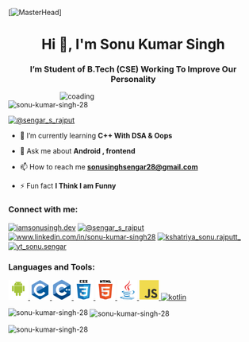 [![MasterHead](https://1.bp.blogspot.com/-7A4WynwLsMw/XbBpCXG8fHI/AAAAAAAAMt4/uOa1bpLskYgrwGbllhSu2SDj_Mig8SXJQCLcBGAsYHQ/s1600/2000_600px.gif)]

<h1 align="center">Hi 👋, I'm Sonu Kumar Singh</h1>
<h3 align="center">I’m Student of B.Tech (CSE) Working To Improve Our Personality</h3>
 <img align="right" alt="coading"  width="400" src="https://camo.githubusercontent.com/2366b34bb903c09617990fb5fff4622f3e941349e846ddb7e73df872a9d21233/68747470733a2f2f63646e2e6472696262626c652e636f6d2f75736572732f3733303730332f73637265656e73686f74732f363538313234332f6176656e746f2e676966" >


<p align="left"> <img src="https://komarev.com/ghpvc/?username=sonu-kumar-singh-28&label=Profile%20views&color=0e75b6&style=flat" alt="sonu-kumar-singh-28" /> </p>

<p align="left"> <a href="https://twitter.com/@sengar_s_rajput" target="blank"><img src="https://img.shields.io/twitter/follow/@sengar_s_rajput?logo=twitter&style=for-the-badge" alt="@sengar_s_rajput" /></a> </p>

- 🌱 I’m currently learning **C++ With DSA & Oops**

- 💬 Ask me about **Android , frontend**

- 📫 How to reach me **sonusinghsengar28@gmail.com**

- ⚡ Fun fact **I Think I am Funny**

<h3 align="left">Connect with me:</h3>
<p align="left">
<a href="https://dev.to/iamsonusingh.dev" target="blank"><img align="center" src="https://raw.githubusercontent.com/rahuldkjain/github-profile-readme-generator/master/src/images/icons/Social/devto.svg" alt="iamsonusingh.dev" height="30" width="40" /></a>
<a href="https://twitter.com/@sengar_s_rajput" target="blank"><img align="center" src="https://raw.githubusercontent.com/rahuldkjain/github-profile-readme-generator/master/src/images/icons/Social/twitter.svg" alt="@sengar_s_rajput" height="30" width="40" /></a>
<a href="https://linkedin.com/in/www.linkedin.com/in/sonu-kumar-singh28" target="blank"><img align="center" src="https://raw.githubusercontent.com/rahuldkjain/github-profile-readme-generator/master/src/images/icons/Social/linked-in-alt.svg" alt="www.linkedin.com/in/sonu-kumar-singh28" height="30" width="40" /></a>
<a href="https://instagram.com/kshatriya_sonu.rajputt_" target="blank"><img align="center" src="https://raw.githubusercontent.com/rahuldkjain/github-profile-readme-generator/master/src/images/icons/Social/instagram.svg" alt="kshatriya_sonu.rajputt_" height="30" width="40" /></a>
<a href="https://www.youtube.com/c/yt_sonu.sengar" target="blank"><img align="center" src="https://raw.githubusercontent.com/rahuldkjain/github-profile-readme-generator/master/src/images/icons/Social/youtube.svg" alt="yt_sonu.sengar" height="30" width="40" /></a>
</p>

<h3 align="left">Languages and Tools:</h3>
<p align="left"> <a href="https://developer.android.com" target="_blank" rel="noreferrer"> <img src="https://raw.githubusercontent.com/devicons/devicon/master/icons/android/android-original-wordmark.svg" alt="android" width="40" height="40"/> </a> <a href="https://www.cprogramming.com/" target="_blank" rel="noreferrer"> <img src="https://raw.githubusercontent.com/devicons/devicon/master/icons/c/c-original.svg" alt="c" width="40" height="40"/> </a> <a href="https://www.w3schools.com/cpp/" target="_blank" rel="noreferrer"> <img src="https://raw.githubusercontent.com/devicons/devicon/master/icons/cplusplus/cplusplus-original.svg" alt="cplusplus" width="40" height="40"/> </a> <a href="https://www.w3schools.com/css/" target="_blank" rel="noreferrer"> <img src="https://raw.githubusercontent.com/devicons/devicon/master/icons/css3/css3-original-wordmark.svg" alt="css3" width="40" height="40"/> </a> <a href="https://www.w3.org/html/" target="_blank" rel="noreferrer"> <img src="https://raw.githubusercontent.com/devicons/devicon/master/icons/html5/html5-original-wordmark.svg" alt="html5" width="40" height="40"/> </a> <a href="https://www.java.com" target="_blank" rel="noreferrer"> <img src="https://raw.githubusercontent.com/devicons/devicon/master/icons/java/java-original.svg" alt="java" width="40" height="40"/> </a> <a href="https://developer.mozilla.org/en-US/docs/Web/JavaScript" target="_blank" rel="noreferrer"> <img src="https://raw.githubusercontent.com/devicons/devicon/master/icons/javascript/javascript-original.svg" alt="javascript" width="40" height="40"/> </a> <a href="https://kotlinlang.org" target="_blank" rel="noreferrer"> <img src="https://www.vectorlogo.zone/logos/kotlinlang/kotlinlang-icon.svg" alt="kotlin" width="40" height="40"/> </a> </p>

<p><img align="left" src="https://github-readme-stats.vercel.app/api/top-langs?username=sonu-kumar-singh-28&show_icons=true&locale=en&layout=compact" alt="sonu-kumar-singh-28" /></p>

<p>&nbsp;<img align="center" src="https://github-readme-stats.vercel.app/api?username=sonu-kumar-singh-28&show_icons=true&locale=en" alt="sonu-kumar-singh-28" /></p>

<p><img align="center" src="https://github-readme-streak-stats.herokuapp.com/?user=sonu-kumar-singh-28&" alt="sonu-kumar-singh-28" /></p>
